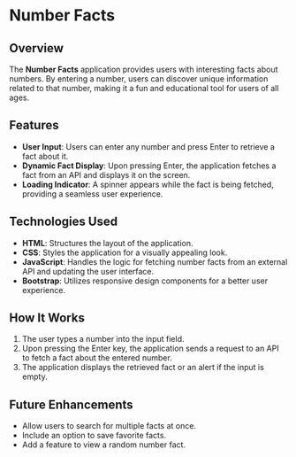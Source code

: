 
# Number Facts

## Overview

The **Number Facts** application provides users with interesting facts about numbers. By entering a number, users can discover unique information related to that number, making it a fun and educational tool for users of all ages.

## Features

- **User Input**: Users can enter any number and press Enter to retrieve a fact about it.
- **Dynamic Fact Display**: Upon pressing Enter, the application fetches a fact from an API and displays it on the screen.
- **Loading Indicator**: A spinner appears while the fact is being fetched, providing a seamless user experience.

## Technologies Used

- **HTML**: Structures the layout of the application.
- **CSS**: Styles the application for a visually appealing look.
- **JavaScript**: Handles the logic for fetching number facts from an external API and updating the user interface.
- **Bootstrap**: Utilizes responsive design components for a better user experience.

## How It Works

1. The user types a number into the input field.
2. Upon pressing the Enter key, the application sends a request to an API to fetch a fact about the entered number.
3. The application displays the retrieved fact or an alert if the input is empty.

## Future Enhancements

- Allow users to search for multiple facts at once.
- Include an option to save favorite facts.
- Add a feature to view a random number fact.